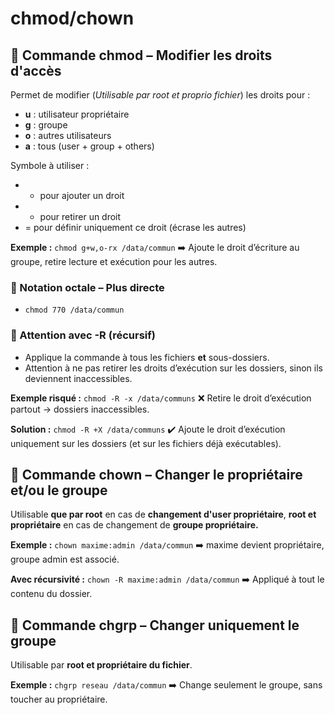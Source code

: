 # chmod/chown

## **🔧 Commande chmod – Modifier les droits d'accès**

Permet de modifier (*Utilisable par root et proprio fichier*) les droits pour :

- **u** : utilisateur propriétaire
- **g** : groupe
- **o** : autres utilisateurs
- **a** : tous (user + group + others)

Symbole à utiliser :

- + pour ajouter un droit
- - pour retirer un droit
- = pour définir uniquement ce droit (écrase les autres)

**Exemple :** `chmod g+w,o-rx /data/commun` ➡️ Ajoute le droit d’écriture au groupe, retire lecture et exécution pour les autres.

### **🔢 Notation octale – Plus directe**
- `chmod 770 /data/commun`



### **🔁 Attention avec -R (récursif)**

- Applique la commande à tous les fichiers **et** sous-dossiers.
- Attention à ne pas retirer les droits d’exécution sur les dossiers, sinon ils deviennent inaccessibles.

**Exemple risqué :** `chmod -R -x /data/communs` ❌ Retire le droit d’exécution partout → dossiers inaccessibles.

**Solution :** `chmod -R +X /data/communs` ✔️ Ajoute le droit d’exécution uniquement sur les dossiers (et sur les fichiers déjà exécutables).



## **👑 Commande chown – Changer le propriétaire et/ou le groupe**

Utilisable **que par root** en cas de **changement d'user propriétaire**, **root et propriétaire** en cas de changement de **groupe propriétaire.**

**Exemple :** `chown maxime:admin /data/commun` ➡️ maxime devient propriétaire, groupe admin est associé.

**Avec récursivité :** `chown -R maxime:admin /data/commun` ➡️ Appliqué à tout le contenu du dossier.



## **👥 Commande chgrp – Changer uniquement le groupe**

Utilisable par **root et propriétaire du fichier**.

**Exemple :** `chgrp reseau /data/commun` ➡️ Change seulement le groupe, sans toucher au propriétaire.


